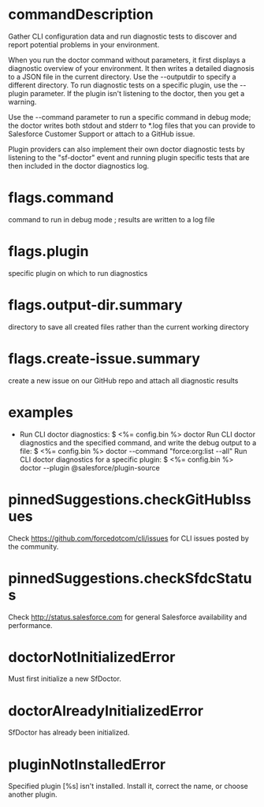 # commandDescription

Gather CLI configuration data and run diagnostic tests to discover and report potential problems in your environment.

When you run the doctor command without parameters, it first displays a diagnostic overview of your environment. It then writes a detailed diagnosis to a JSON file in the current directory. Use the --outputdir to specify a different directory. To run diagnostic tests on a specific plugin, use the --plugin parameter. If the plugin isn't listening to the doctor, then you get a warning.

Use the --command parameter to run a specific command in debug mode; the doctor writes both stdout and stderr to \*.log files that you can provide to Salesforce Customer Support or attach to a GitHub issue.

Plugin providers can also implement their own doctor diagnostic tests by listening to the "sf-doctor" event and running plugin specific tests that are then included in the doctor diagnostics log.

# flags.command

command to run in debug mode ; results are written to a log file

# flags.plugin

specific plugin on which to run diagnostics

# flags.output-dir.summary

directory to save all created files rather than the current working directory

# flags.create-issue.summary

create a new issue on our GitHub repo and attach all diagnostic results

# examples

- Run CLI doctor diagnostics:
  $ <%= config.bin %> doctor
  Run CLI doctor diagnostics and the specified command, and write the debug output to a file:
  $ <%= config.bin %> doctor --command "force:org:list --all"
  Run CLI doctor diagnostics for a specific plugin:
  $ <%= config.bin %> doctor --plugin @salesforce/plugin-source

# pinnedSuggestions.checkGitHubIssues

Check https://github.com/forcedotcom/cli/issues for CLI issues posted by the community.

# pinnedSuggestions.checkSfdcStatus

Check http://status.salesforce.com for general Salesforce availability and performance.

# doctorNotInitializedError

Must first initialize a new SfDoctor.

# doctorAlreadyInitializedError

SfDoctor has already been initialized.

# pluginNotInstalledError

Specified plugin [%s] isn't installed. Install it, correct the name, or choose another plugin.
